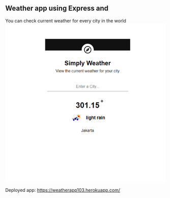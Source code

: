 ## Weather app using Express and 

You can check current weather for every city in the world
![weather app](./WeatherApp.png)

Deployed app: https://weatherapp103.herokuapp.com/
